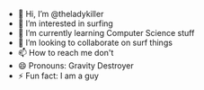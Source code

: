- 👋 Hi, I’m @theladykiller
- 👀 I’m interested in surfing
- 🌱 I’m currently learning Computer Science stuff
- 💞️ I’m looking to collaborate on surf things
- 📫 How to reach me don't
- 😄 Pronouns: Gravity Destroyer
- ⚡ Fun fact: I am a guy

<!---
theladykiller/theladykiller is a ✨ special ✨ repository because its `README.md` (this file) appears on your GitHub profile.
You can click the Preview link to take a look at your changes.
--->
